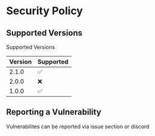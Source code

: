 # Security Policy

## Supported Versions

Supported Versions

| Version | Supported          |
| ------- | ------------------ |
| 2.1.0   | :white_check_mark: |
| 2.0.0   | :x:                |
| 1.0.0   | :white_check_mark: |

## Reporting a Vulnerability

Vulnerabilites can be reported via issue section or discord
